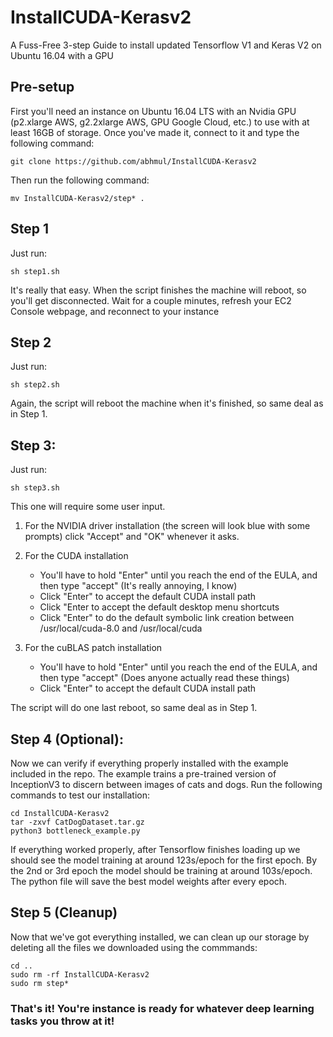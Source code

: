 # InstallCUDA-Kerasv2

 A Fuss-Free 3-step Guide to install updated Tensorflow V1 and Keras V2 on Ubuntu 16.04 with a GPU

## Pre-setup

First you'll need an instance on Ubuntu 16.04 LTS with an Nvidia GPU (p2.xlarge AWS, g2.2xlarge AWS, GPU Google Cloud, etc.) to use with at least 16GB of storage. Once you've made it, connect to it and type the following command:

```
git clone https://github.com/abhmul/InstallCUDA-Kerasv2
```

Then run the following command:

```
mv InstallCUDA-Kerasv2/step* .
```

## Step 1

Just run:

```
sh step1.sh
```

It's really that easy. When the script finishes the machine will reboot, so you'll get disconnected. Wait for a couple minutes, refresh your EC2 Console webpage, and reconnect to your instance

## Step 2

Just run:

```
sh step2.sh
```

Again, the script will reboot the machine when it's finished, so same deal as in Step 1.

## Step 3:

Just run:

```
sh step3.sh
```

This one will require some user input. 

1. For the NVIDIA driver installation (the screen will look blue with some prompts) click "Accept" and "OK" whenever it asks.

2. For the CUDA installation
   * You'll have to hold "Enter" until you reach the end of the EULA, and then type "accept" (It's really annoying, I know)
   * Click "Enter" to accept the default CUDA install path
   * Click "Enter to accept the default desktop menu shortcuts
   * Click "Enter" to do the default symbolic link creation between /usr/local/cuda-8.0 and /usr/local/cuda

3. For the cuBLAS patch installation
   * You'll have to hold "Enter" until you reach the end of the EULA, and then type "accept" (Does anyone actually read these things)
   * Click "Enter" to accept the default CUDA install path
 
 The script will do one last reboot, so same deal as in Step 1.

## Step 4 (Optional):

Now we can verify if everything properly installed with the example included in the repo. The example trains a pre-trained version of InceptionV3 to discern between images of cats and dogs. Run the following commands to test our installation:

```
cd InstallCUDA-Kerasv2
tar -zxvf CatDogDataset.tar.gz
python3 bottleneck_example.py
```

If everything worked properly, after Tensorflow finishes loading up we should see the model training at around 123s/epoch for the first epoch. By the 2nd or 3rd epoch the model should be training at around 103s/epoch. The python file will save the best model weights after every epoch.

## Step 5 (Cleanup)

Now that we've got everything installed, we can clean up our storage by deleting all the files we downloaded using the commmands:

```
cd ..
sudo rm -rf InstallCUDA-Kerasv2
sudo rm step*
```

### That's it! You're instance is ready for whatever deep learning tasks you throw at it!
